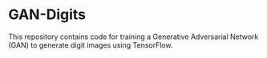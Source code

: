 # GAN-Digits
This repository contains code for training a Generative Adversarial Network (GAN) to generate digit images using TensorFlow.
